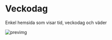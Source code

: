 # Veckodag
Enkel hemsida som visar tid, veckodag och väder

![previmg](https://user-images.githubusercontent.com/65189211/217394795-f952e1e0-932c-469d-b812-b944c8ed1f70.png)
